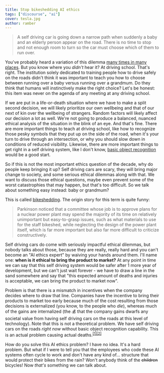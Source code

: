 ```yaml
---
title: Stop bikeshedding AI ethics
tags: ["discourse", "ai"]
cover: tesla.jpg
author: ramber
---
```


<re-img
    src="tesla.jpg"
    title="Photo by Vlad Tchompalov on Unsplash"
    href="https://unsplash.com/photos/axTvnbgRlAk"
    >
</re-img>

> A self driving car is going down a narrow path when suddenly a baby and an elderly person appear on the road. There is no time to stop and not enough room to turn so the car must choose which of them to run over.

You've probably heard a variation of this dilemma <a href="https://www.google.com/search?q=the+trolley+problem&tbm=isch" target="_blank">many times in many places</a>. But you know where you _didn't_ hear it? At driving school. That's right. The institution solely dedicated to training people how to drive safely on the roads didn't think it was important to teach you how to choose between running over a
baby versus running over a grandmum. Do they think that humans will instinctively make the right choice? Let's be honest: this item was never on the agenda of any meeting at any driving school.

If we are put in a life-or-death situation where we have to make a split second decision, we will likely prioritize our own wellbeing and that of our next of kin over the wellbeing of strangers. Random factors will likely affect our decision a lot as well. We're not going to produce a balanced, nuanced ethical analysis of the situation in the blink of an eye. And that's fine. There are more important things to teach at driving school, like how to recognize those pesky symbols that they put up on the side of the road, when it's your turn to drive through an intersection, or why you should slow down in conditions of reduced visibility. Likewise, there are more important things to get right in a self driving system, like I don't know, <a href="https://www.youtube.com/embed/-2ml6sjk_8c" target="_blank">basic object recognition</a> would be a good start.
   
So if this is not the most important ethics question of the decade, why do people keep bringing it up?
Self driving cars are scary, they will bring major change to society, and some serious ethical dilemmas along with that. We want to discuss those ethical questions, maybe even prevent some of the worst catastrophies that may happen, but that's too difficult. So we talk about something easy instead: baby or grandmum?

This is called <a href="https://en.wiktionary.org/wiki/bikeshedding" target="_blank">bikeshedding</a>. The origin story for this term is quite funny:

> Parkinson noticed that a committee whose job is to approve plans for a nuclear power plant may spend the majority of its time on relatively unimportant but easy-to-grasp issues, such as what materials to use for the staff bikeshed, while neglecting the design of the power plant itself, which is far more important but also far more difficult to criticize constructively.

Self driving cars do come with seriously impactful ethical dilemmas, but nobody talks about those, because
they are really, really hard and you can't become an "AI ethics expert" by waiving your hands around them.
I'll name one: **when is it ethical to bring the product to market?** At any point in time we can say that this self driving system would be safer after 1 more year of development, but we can't just wait forever - we have to draw a line in the sand somewhere and say that "this expected amount of deaths and injuries is acceptable, we can bring the product to market now".

Problem is that there is a mismatch in incentives when the company decides where to draw that line.
Companies have the incentive to bring their products to market too early because much of the cost
resulting from those decisions is externalized (you know, to the people who _die_), whereas much of
the gains are internalized (the :moneybag: that the company gains dwarfs any societal value from having self
driving cars on the roads at this level of technology). Note that this is not a theoretical problem.
We have self driving cars on the roads _right now_ without basic object recognition capability.
This is an actual problem causing actual deaths.<sup><a href="https://en.wikipedia.org/wiki/Death_of_Elaine_Herzberg" target="_blank">[1]</a><a href="https://www.wired.com/story/tesla-autopilot-self-driving-crash-california/" target="_blank">[2]</a></sup>

How do you solve this AI ethics problem? I have no idea. It's a hard problem. But what if I were to tell you that the employees who code these AI systems often cycle to work and don't have any kind of... structure that would protect their bikes from the rain? Won't anybody think of the ~~children~~ bicycles! Now _that's_ something we can talk about.
